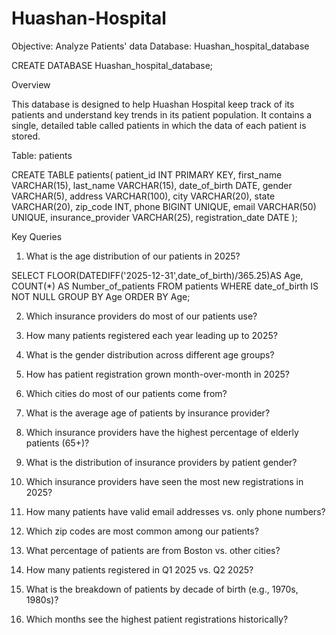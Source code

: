 # Huashan-Hospital
Objective: Analyze Patients' data
Database: Huashan_hospital_database

CREATE DATABASE Huashan_hospital_database;

Overview

This database is designed to help Huashan Hospital keep track of its patients and understand key trends in its patient population. It contains a single, detailed table called patients in which the data of each patient is stored.


Table: patients 

CREATE TABLE patients(
        patient_id INT PRIMARY KEY,
    first_name VARCHAR(15),
    last_name VARCHAR(15),
    date_of_birth DATE,
    gender VARCHAR(5),
    address VARCHAR(100),
    city VARCHAR(20),
    state VARCHAR(20),
    zip_code INT,
    phone BIGINT UNIQUE,
    email VARCHAR(50) UNIQUE,
    insurance_provider VARCHAR(25),
    registration_date DATE 
);

Key Queries 
1. What is the age distribution of our patients in 2025?  

SELECT FLOOR(DATEDIFF('2025-12-31',date_of_birth)/365.25)AS Age, COUNT(*) AS Number_of_patients FROM patients
WHERE date_of_birth IS NOT NULL
GROUP BY Age
ORDER BY Age;

2. Which insurance providers do most of our patients use?  



3. How many patients registered each year leading up to 2025?  



4. What is the gender distribution across different age groups?  



5. How has patient registration grown month-over-month in 2025?  



6. Which cities do most of our patients come from?  



7. What is the average age of patients by insurance provider?  



8. Which insurance providers have the highest percentage of elderly patients (65+)?  



9. What is the distribution of insurance providers by patient gender? 



10. Which insurance providers have seen the most new registrations in 2025?  


 
11. How many patients have valid email addresses vs. only phone numbers?  



12. Which zip codes are most common among our patients?  



13. What percentage of patients are from Boston vs. other cities?  



14. How many patients registered in Q1 2025 vs. Q2 2025? 


15. What is the breakdown of patients by decade of birth (e.g., 1970s, 1980s)?  



16. Which months see the highest patient registrations historically?
